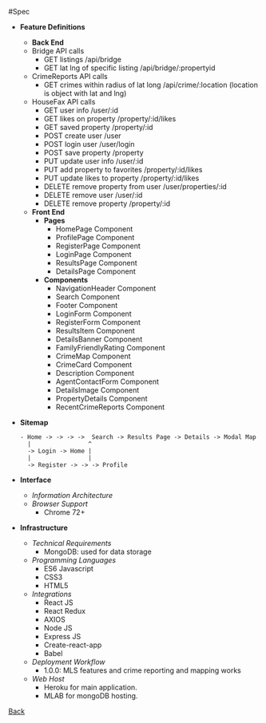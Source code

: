 #Spec
- **Feature Definitions**
    - __Back End__
    - Bridge API calls
        - GET listings /api/bridge
        - GET lat lng of specific listing /api/bridge/:propertyid
    - CrimeReports API calls
        - GET crimes within radius of lat long /api/crime/:location (location is object with lat and lng)
    - HouseFax API calls
        - GET user info /user/:id
        - GET likes on property /property/:id/likes
        - GET saved property /property/:id
        - POST create user /user
        - POST login user /user/login
        - POST save property /property
        - PUT update user info /user/:id
        - PUT add property to favorites /property/:id/likes
        - PUT update likes to property /property/:id/likes
        - DELETE remove property from user /user/properties/:id
        - DELETE remove user /user/:id
        - DELETE remove property /property/:id
    - __Front End__ 
        - __Pages__
            - HomePage Component
            - ProfilePage Component
            - RegisterPage Component
            - LoginPage Component
            - ResultsPage Component
            - DetailsPage Component
        - __Components__
            - NavigationHeader Component
            - Search Component
            - Footer Component
            - LoginForm Component
            - RegisterForm Component
            - ResultsItem Component
            - DetailsBanner Component
            - FamilyFriendlyRating Component
            - CrimeMap Component
            - CrimeCard Component
            - Description Component
            - AgentContactForm Component
            - DetailsImage Component
            - PropertyDetails Component
            - RecentCrimeReports Component
            
        
- **Sitemap**
    ```
    - Home -> -> -> ->  Search -> Results Page -> Details -> Modal Map
      |                ^
      -> Login -> Home |
      |                |
      -> Register -> -> -> Profile
    ```
           
- **Interface**
    - _Information Architecture_
    - _Browser Support_
        - Chrome 72+
- **Infrastructure**
    - _Technical Requirements_
        - MongoDB: used for data storage
    - _Programming Languages_
        - ES6 Javascript
        - CSS3
        - HTML5
    - _Integrations_
        - React JS
        - React Redux
        - AXIOS
        - Node JS
        - Express JS
        - Create-react-app
        - Babel
    - _Deployment Workflow_
        - 1.0.0: MLS features and crime reporting and mapping works
    - _Web Host_
        - Heroku for main application.
        - MLAB for mongoDB hosting.

[Back](README.md)
